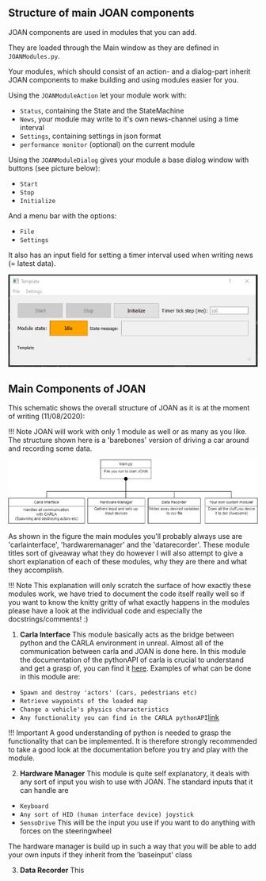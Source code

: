 ## Structure of main JOAN components

JOAN components are used in modules that you can add.

They are loaded through the Main window as they are defined in `JOANModules.py`.

Your modules, which should consist of an action- and a dialog-part inherit JOAN components to make building and using modules easier for you.

Using the `JOANModuleAction` let your module work with:

- `Status`, containing the State and the StateMachine
- `News`, your module may write to it's own news-channel using a time interval
- `Settings`, containing settings in json format
- `performance monitor` (optional) on the current module

Using the `JOANModuleDialog` gives your module a base dialog window with buttons (see picture below):

- `Start`
- `Stop`
- `Initialize`

And a menu bar with the options:

- `File`
- `Settings`

It also has an input field for setting a timer interval used when writing news (= latest data).

![alt text](imgs/joan-structure-template-dialog.png "Template Dialog")


## Main Components of JOAN
This schematic shows the overall structure of JOAN as it is at the moment of writing (11/08/2020):

!!! Note
    JOAN will work with only 1 module as well or as many as you like. The structure shown here is a 'barebones' version of driving
    a car around and recording some data. 
    

![alt text](imgs/joan-structure-schematic.png "Modules Schematic")

As shown in the figure the main modules you'll probably always use are 'carlainterface', 'hardwaremanager' and the 'datarecorder'. 
These module titles sort of giveaway what they do however I will also attempt to give a short explanation of each of these modules, why they are there
and what they accomplish. 

!!! Note
    This explanation will only scratch the surface of how exactly these modules work, we have tried to document the code itself really well
    so if you want to know the knitty gritty of what exactly happens in the modules please have a look at the individual code and especially
    the docstrings/comments! :)
   
1. __Carla Interface__
This module basically acts as the bridge between python and the CARLA environment in unreal. Almost all of the communication between carla and JOAN
is done here. In this module the documentation of the pythonAPI of carla is crucial to understand and get a grasp of, you can find it [here](https://carla.readthedocs.io/en/latest/python_api/).
Examples of what can be done in this module are:

- `Spawn and destroy 'actors' (cars, pedestrians etc)`
- `Retrieve waypoints of the loaded map`
- `Change a vehicle's physics characteristics`
- `Any functionality you can find in the CARLA pythonAPI`[link](https://carla.readthedocs.io/en/latest/python_api/)

!!! Important
    A good understanding of python is needed to grasp the functionality that can be implemented. It is therefore strongly recommended to take a good look
    at the documentation before you try and play with the module.
    
2. __Hardware Manager__ 
This module is quite self explanatory, it deals with any sort of input you wish to use with JOAN. The standard inputs that it can handle are
- `Keyboard`
- `Any sort of HID (human interface device) joystick`
- `SensoDrive` This will be the input you use if you want to do anything with forces on the steeringwheel

The hardware manager is build up in such a way that you will be able to add your own inputs if they inherit from the 'baseinput' class

3. __Data Recorder__
This 
